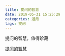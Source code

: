```yaml
---
title: 提问的智慧
date: 2019-05-31 15:25:29
categories: 通用
tags: 提问
---
```


提问的智慧，值得珍藏

[提问的智慧](https://lug.ustc.edu.cn/wiki/doc/smart-questions)